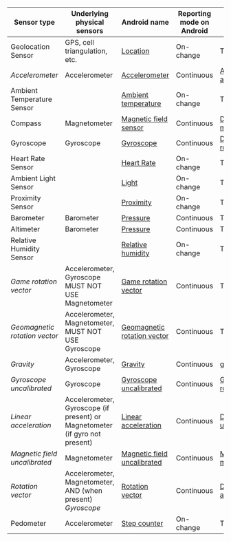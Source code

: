 

| Sensor type                   | Underlying physical sensors                                                 | Android name                                                 | Reporting mode on Android | iOS name                                                      | Reporting mode on iOS |
| ----------------------------- | --------------------------------------------------------------------------- | ------------------------------------------------------------ | ------------------------- | ------------------------------------------------------------- | --------------------- |
| Geolocation Sensor            | GPS, cell triangulation, etc.                                               | [Location][a_location]                                       | On-change                 | TODO                                                          |                       |
| *Accelerometer*               | Accelerometer                                                               | [Accelerometer][a_accelerometer]                             | Continuous                | [Accelerometer acceleration][ios_accelerometer_acceleration]  | Continuous            |
| Ambient Temperature Sensor    |                                                                             | [Ambient temperature][a_ambient_temperature]                 | On-change                 | TODO                                                          |                       |
| Compass                       | Magnetometer                                                                | [Magnetic field sensor][a_magnetic_field_sensor]             | Continuous                | [DeviceMotion magneticField][ios_dm_magnetic_field]           | Continuous            |
| Gyroscope                     | Gyroscope                                                                   | [Gyroscope][a_gyroscope]                                     | Continuous                | [DeviceMotion rotationRate][ios_dm_rotation_rate]             | Continuous            |
| Heart Rate Sensor             |                                                                             | [Heart Rate][a_heart_rate]                                   | On-change                 | TODO                                                          |                       |
| Ambient Light Sensor          |                                                                             | [Light][a_light]                                             | On-change                 | TODO                                                          |                       |
| Proximity Sensor              |                                                                             | [Proximity][a_proximity]                                     | On-change                 | TODO                                                          |                       |
| Barometer                     | Barometer                                                                   | [Pressure][a_pressure]                                       | Continuous                | TODO                                                          |                       |
| Altimeter                     | Barometer                                                                   | [Pressure][a_pressure]                                       | Continuous                | TODO                                                          |                       |
| Relative Humidity Sensor      |                                                                             | [Relative humidity][a_relative_humidity]                     | On-change                 | TODO                                                          |                       |
| *Game rotation vector*        | Accelerometer, Gyroscope MUST NOT USE Magnetometer                          | [Game rotation vector][a_game_rotation_vector]               | Continuous                | TODO                                                          |                       |
| *Geomagnetic rotation vector* | Accelerometer, Magnetometer, MUST NOT USE Gyroscope                         | [Geomagnetic rotation vector][a_geomagnetic_rotation_vector] | Continuous                | TODO                                                          |                       |
| *Gravity*                     | Accelerometer, Gyroscope                                                    | [Gravity][a_gravity]                                         | Continuous                | [gravity][ios_gravity]                                        | Continuous            |
| *Gyroscope uncalibrated*      | Gyroscope                                                                   | [Gyroscope uncalibrated][a_gyroscope_uncalibrated]           | Continuous                | [GyroData rotationRate][ios_gyrodata_rotation_rate]           | Continuous            |
| *Linear acceleration*         | Accelerometer, Gyroscope (if present) or Magnetometer (if gyro not present) | [Linear acceleration][a_linear_acceleration]                 | Continuous                | [DeviceMotion userAcceleration][ios_dm_user_acceleration]     | Continuous            |
| *Magnetic field uncalibrated* | Magnetometer                                                                | [Magnetic field uncalibrated][a_magnetic_field_uncalibrated] | Continuous                | [Magnetometer magneticField][ios_magnetometer_magnetic_field] | Continuous            |
| *Rotation vector*             | Accelerometer, Magnetometer, AND (when present) _Gyroscope_                 | [Rotation vector][a_rotation_vector]                         | Continuous                | [DeviceMotion attitude][ios_dm_attitude]                      | Continuous            |
| Pedometer                     | Accelerometer                                                               | [Step counter][a_step_counter]                               | On-change                 | TODO                                                          |                       |

[a_location]: http://developer.android.com/reference/android/location/package-summary.html
[a_accelerometer]: https://source.android.com/devices/sensors/sensor-types.html#accelerometer                             
[a_ambient_temperature]: https://source.android.com/devices/sensors/sensor-types.html#ambient_temperature                 
[a_magnetic_field_sensor]: https://source.android.com/devices/sensors/sensor-types.html#magnetic_field_sensor             
[a_gyroscope]: https://source.android.com/devices/sensors/sensor-types.html#gyroscope                                     
[a_heart_rate]: https://source.android.com/devices/sensors/sensor-types.html#heart_rate                                   
[a_light]: https://source.android.com/devices/sensors/sensor-types.html#light                                             
[a_proximity]: https://source.android.com/devices/sensors/sensor-types.html#proximity                                     
[a_pressure]: https://source.android.com/devices/sensors/sensor-types.html#pressure                                       
[a_relative_humidity]: https://source.android.com/devices/sensors/sensor-types.html#relative_humidity                     
[a_game_rotation_vector]: https://source.android.com/devices/sensors/sensor-types.html#game_rotation_vector               
[a_geomagnetic_rotation_vector]: https://source.android.com/devices/sensors/sensor-types.html#geomagnetic_rotation_vector 
[a_gravity]: https://source.android.com/devices/sensors/sensor-types.html#gravity                                         
[a_gyroscope_uncalibrated]: https://source.android.com/devices/sensors/sensor-types.html#gyroscope_uncalibrated           
[a_linear_acceleration]: https://source.android.com/devices/sensors/sensor-types.html#linear_acceleration                 
[a_magnetic_field_uncalibrated]: https://source.android.com/devices/sensors/sensor-types.html#magnetic_field_uncalibrated 
[a_rotation_vector]: https://source.android.com/devices/sensors/sensor-types.html#rotation_vector                         
[a_step_counter]: https://source.android.com/devices/sensors/sensor-types.html#step_counter

[ios_device_motion]: https://developer.apple.com/library/ios/documentation/CoreMotion/Reference/CMDeviceMotion_Class/index.html
[ios_accelerometer_acceleration]: https://developer.apple.com/library/ios/documentation/CoreMotion/Reference/CMAccelerometerData_Class/index.html#//apple_ref/c/tdef/CMAcceleration
[ios_gyrodata_rotation_rate]: https://developer.apple.com/library/ios/documentation/CoreMotion/Reference/CMGyroData_Class/index.html#//apple_ref/occ/instp/CMGyroData/rotationRate
[ios_dm_rotation_rate]: https://developer.apple.com/library/ios/documentation/CoreMotion/Reference/CMDeviceMotion_Class/index.html#//apple_ref/occ/instp/CMDeviceMotion/rotationRate
[ios_dm_magnetic_field]: https://developer.apple.com/library/ios/documentation/CoreMotion/Reference/CMDeviceMotion_Class/index.html#//apple_ref/occ/instp/CMDeviceMotion/magneticField
[ios_magnetometer_magnetic_field]: https://developer.apple.com/library/ios/documentation/CoreMotion/Reference/CMMagnetometerData_Class/#//apple_ref/occ/instp/CMMagnetometerData/magneticField
[ios_dm_user_acceleration]: https://developer.apple.com/library/ios/documentation/CoreMotion/Reference/CMDeviceMotion_Class/index.html#//apple_ref/occ/instp/CMDeviceMotion/userAcceleration                             
[ios_dm_attitude]: https://developer.apple.com/library/ios/documentation/CoreMotion/Reference/CMDeviceMotion_Class/index.html#//apple_ref/occ/instp/CMDeviceMotion/magneticField
[ios_gravity]: https://developer.apple.com/library/ios/documentation/CoreMotion/Reference/CMDeviceMotion_Class/index.html#//apple_ref/occ/instp/CMDeviceMotion/gravity
